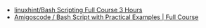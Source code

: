* [linuxhint/Bash Scripting Full Course 3 Hours](https://www.youtube.com/watch?v=e7BufAVwDiM)
* [Amigoscode / Bash Script with Practical Examples | Full Course](https://www.youtube.com/watch?v=TPRSJbtfK4M)
